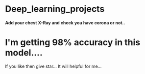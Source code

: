 # Deep_learning_projects

#### Add your chest X-Ray and check you have corona or not..
# I'm getting 98% accuracy in this model....



If you like then give star... It will helpful for me...
